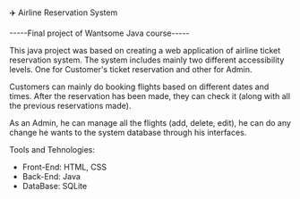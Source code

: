 ✈️ Airline Reservation System

-----Final project of Wantsome Java course-----

This java project was based on creating a web application of airline ticket reservation system. The system includes mainly two different accessibility levels. One for Customer's ticket reservation and other for Admin. 

Customers can mainly do booking flights based on different dates and times. After the reservation has been made, they can check it (along with all the previous reservations made).

As an Admin, he can manage all the flights (add, delete, edit), he can do any change he wants to the system database through his interfaces.

Tools and Tehnologies:
- Front-End: HTML, CSS
- Back-End: Java
- DataBase: SQLite

